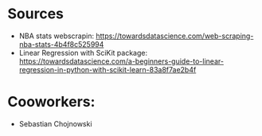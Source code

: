 # Sources
 - NBA stats webscrapin: https://towardsdatascience.com/web-scraping-nba-stats-4b4f8c525994
 - Linear Regression with SciKit package: https://towardsdatascience.com/a-beginners-guide-to-linear-regression-in-python-with-scikit-learn-83a8f7ae2b4f
 
 # Cooworkers:
  - Sebastian Chojnowski